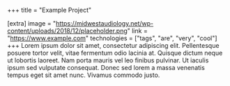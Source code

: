 +++
title = "Example Project"

[extra]
image = "https://midwestaudiology.net/wp-content/uploads/2018/12/placeholder.png"
link = "https://www.example.com"
technologies = ["tags", "are", "very", "cool"]
+++
Lorem ipsum dolor sit amet, consectetur adipiscing elit. Pellentesque posuere tortor velit, vitae fermentum odio lacinia at. Quisque dictum neque ut lobortis laoreet. Nam porta mauris vel leo finibus pulvinar. Ut iaculis ipsum sed vulputate consequat. Donec sed lorem a massa venenatis tempus eget sit amet nunc. Vivamus commodo justo. 
